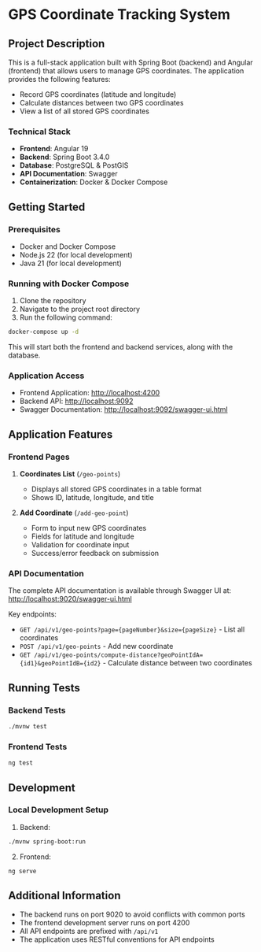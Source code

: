# GPS Coordinate Tracking System

## Project Description

This is a full-stack application built with Spring Boot (backend) and Angular (frontend) that allows users to manage GPS coordinates. The application provides the following features:

- Record GPS coordinates (latitude and longitude)
- Calculate distances between two GPS coordinates
- View a list of all stored GPS coordinates

### Technical Stack

- **Frontend**: Angular 19
- **Backend**: Spring Boot 3.4.0
- **Database**: PostgreSQL  & PostGIS
- **API Documentation**: Swagger
- **Containerization**: Docker & Docker Compose

## Getting Started

### Prerequisites

- Docker and Docker Compose
- Node.js 22 (for local development)
- Java 21 (for local development)

### Running with Docker Compose

1. Clone the repository
2. Navigate to the project root directory
3. Run the following command:

```bash
docker-compose up -d
```

This will start both the frontend and backend services, along with the database.

### Application Access

- Frontend Application: [http://localhost:4200](http://localhost:4200)
- Backend API: [http://localhost:9092](http://localhost:9092)
- Swagger Documentation: [http://localhost:9092/swagger-ui.html](http://localhost:9092/swagger-ui.html)

## Application Features

### Frontend Pages

1. **Coordinates List** (`/geo-points`)
    - Displays all stored GPS coordinates in a table format
    - Shows ID, latitude, longitude, and title

2. **Add Coordinate** (`/add-geo-point`)
    - Form to input new GPS coordinates
    - Fields for latitude and longitude
    - Validation for coordinate input
    - Success/error feedback on submission

### API Documentation

The complete API documentation is available through Swagger UI at:
[http://localhost:9020/swagger-ui.html](http://localhost:9020/swagger-ui.html)

Key endpoints:
- `GET /api/v1/geo-points?page={pageNumber}&size={pageSize}` - List all coordinates
- `POST /api/v1/geo-points` - Add new coordinate
- `GET /api/v1/geo-points/compute-distance?geoPointIdA={id1}&geoPointIdB={id2}` - Calculate distance between two coordinates

## Running Tests

### Backend Tests

```bash
./mvnw test
```

### Frontend Tests

```bash
ng test
```

## Development

### Local Development Setup

1. Backend:
```bash
./mvnw spring-boot:run
```

2. Frontend:
```bash
ng serve
```

## Additional Information

- The backend runs on port 9020 to avoid conflicts with common ports
- The frontend development server runs on port 4200
- All API endpoints are prefixed with `/api/v1`
- The application uses RESTful conventions for API endpoints
